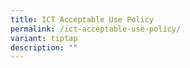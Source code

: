 ```yaml
---
title: ICT Acceptable Use Policy
permalink: /ict-acceptable-use-policy/
variant: tiptap
description: ""
---
```

